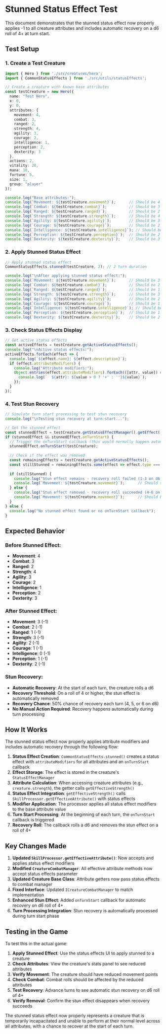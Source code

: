 # Stunned Status Effect Test

This document demonstrates that the stunned status effect now properly applies -1 to all creature attributes and includes automatic recovery on a d6 roll of 4+ at turn start.

## Test Setup

### 1. Create a Test Creature

```typescript
import { Hero } from './src/creatures/hero';
import { CommonStatusEffects } from './src/utils/statusEffects';

// Create a creature with known base attributes
const testCreature = new Hero({
  name: "Test Hero",
  x: 0,
  y: 0,
  attributes: {
    movement: 4,
    combat: 3,
    ranged: 2,
    strength: 4,
    agility: 3,
    courage: 2,
    intelligence: 1,
    perception: 2,
    dexterity: 3
  },
  actions: 2,
  vitality: 20,
  mana: 10,
  fortune: 5,
  size: 1,
  group: "player"
});

console.log("Base attributes:");
console.log(`Movement: ${testCreature.movement}`);      // Should be 4
console.log(`Combat: ${testCreature.combat}`);          // Should be 3
console.log(`Ranged: ${testCreature.ranged}`);          // Should be 2
console.log(`Strength: ${testCreature.strength}`);      // Should be 4
console.log(`Agility: ${testCreature.agility}`);        // Should be 3
console.log(`Courage: ${testCreature.courage}`);        // Should be 2
console.log(`Intelligence: ${testCreature.intelligence}`); // Should be 1
console.log(`Perception: ${testCreature.perception}`);  // Should be 2
console.log(`Dexterity: ${testCreature.dexterity}`);    // Should be 3
```

### 2. Apply Stunned Status Effect

```typescript
// Apply stunned status effect
CommonStatusEffects.stunned(testCreature, 2); // 2 turn duration

console.log("\nAfter applying stunned status effect:");
console.log(`Movement: ${testCreature.movement}`);      // Should be 3 (4 - 1)
console.log(`Combat: ${testCreature.combat}`);          // Should be 2 (3 - 1)
console.log(`Ranged: ${testCreature.ranged}`);          // Should be 1 (2 - 1)
console.log(`Strength: ${testCreature.strength}`);      // Should be 3 (4 - 1)
console.log(`Agility: ${testCreature.agility}`);        // Should be 2 (3 - 1)
console.log(`Courage: ${testCreature.courage}`);        // Should be 1 (2 - 1)
console.log(`Intelligence: ${testCreature.intelligence}`); // Should be 0 (1 - 1)
console.log(`Perception: ${testCreature.perception}`);  // Should be 1 (2 - 1)
console.log(`Dexterity: ${testCreature.dexterity}`);    // Should be 2 (3 - 1)
```

### 3. Check Status Effects Display

```typescript
// Get active status effects
const activeEffects = testCreature.getActiveStatusEffects();
console.log("\nActive status effects:");
activeEffects.forEach(effect => {
  console.log(`${effect.name}: ${effect.description}`);
  if (effect.attributeModifiers) {
    console.log("Attribute modifiers:");
    Object.entries(effect.attributeModifiers).forEach(([attr, value]) => {
      console.log(`  ${attr}: ${value > 0 ? '+' : ''}${value}`);
    });
  }
});
```

### 4. Test Stun Recovery

```typescript
// Simulate turn start processing to test stun recovery
console.log("\nTesting stun recovery at turn start...");

// Get the stunned effect
const stunnedEffect = testCreature.getStatusEffectManager().getEffect('stunned');
if (stunnedEffect && stunnedEffect.onTurnStart) {
  // Trigger the onTurnStart callback (this would normally happen automatically)
  stunnedEffect.onTurnStart(testCreature);
  
  // Check if the effect was removed
  const remainingEffects = testCreature.getActiveStatusEffects();
  const stillStunned = remainingEffects.some(effect => effect.type === 'stunned');
  
  if (stillStunned) {
    console.log("Stun effect remains - recovery roll failed (1-3 on d6)");
    console.log(`Movement: ${testCreature.movement}`);      // Should still be 3
  } else {
    console.log("Stun effect removed - recovery roll succeeded (4-6 on d6)");
    console.log(`Movement: ${testCreature.movement}`);      // Should be back to 4
  }
} else {
  console.log("No stunned effect found or no onTurnStart callback");
}
```

## Expected Behavior

### Before Stunned Effect:
- **Movement**: 4
- **Combat**: 3
- **Ranged**: 2
- **Strength**: 4
- **Agility**: 3
- **Courage**: 2
- **Intelligence**: 1
- **Perception**: 2
- **Dexterity**: 3

### After Stunned Effect:
- **Movement**: 3 (-1)
- **Combat**: 2 (-1)
- **Ranged**: 1 (-1)
- **Strength**: 3 (-1)
- **Agility**: 2 (-1)
- **Courage**: 1 (-1)
- **Intelligence**: 0 (-1)
- **Perception**: 1 (-1)
- **Dexterity**: 2 (-1)

### Stun Recovery:
- **Automatic Recovery**: At the start of each turn, the creature rolls a d6
- **Recovery Threshold**: On a roll of 4 or higher, the stun effect is automatically removed
- **Recovery Chance**: 50% chance of recovery each turn (4, 5, or 6 on d6)
- **No Manual Action Required**: Recovery happens automatically during turn processing

## How It Works

The stunned status effect now properly applies attribute modifiers and includes automatic recovery through the following flow:

1. **Status Effect Creation**: `CommonStatusEffects.stunned()` creates a status effect with `attributeModifiers` for all attributes and an `onTurnStart` callback
2. **Effect Storage**: The effect is stored in the creature's `StatusEffectManager`
3. **Attribute Calculation**: When accessing creature attributes (e.g., `creature.strength`), the getter calls `getEffectiveStrength()`
4. **Status Effect Integration**: `getEffectiveStrength()` calls `SkillProcessor.getEffectiveAttribute()` with status effects
5. **Modifier Application**: The processor applies all status effect modifiers to the base attribute value
6. **Turn Start Processing**: At the beginning of each turn, the `onTurnStart` callback is triggered
7. **Recovery Roll**: The callback rolls a d6 and removes the stun effect on a roll of 4+

## Key Changes Made

1. **Updated `SkillProcessor.getEffectiveAttribute()`**: Now accepts and applies status effect modifiers
2. **Modified `CreatureCombatManager`**: All effective attribute methods now accept status effects parameter
3. **Updated Creature Base Class**: Attribute getters now pass status effects to combat manager
4. **Fixed Interface**: Updated `ICreatureCombatManager` to match implementation
5. **Enhanced Stun Effect**: Added `onTurnStart` callback for automatic recovery on d6 roll of 4+
6. **Turn Processing Integration**: Stun recovery is automatically processed during turn start phase

## Testing in the Game

To test this in the actual game:

1. **Apply Stunned Effect**: Use the status effects UI to apply stunned to a creature
2. **Check Attributes**: View the creature's stats panel to see reduced attributes
3. **Verify Movement**: The creature should have reduced movement points
4. **Check Combat**: Combat rolls should be affected by the reduced attributes
5. **Test Recovery**: Advance turns to see automatic stun recovery on d6 roll of 4+
6. **Verify Removal**: Confirm the stun effect disappears when recovery succeeds

The stunned status effect now properly represents a creature that is temporarily incapacitated and unable to perform at their normal level across all attributes, with a chance to recover at the start of each turn.
